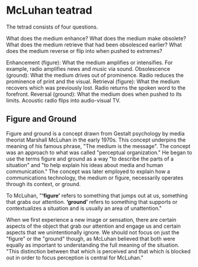 # McLuhan teatrad

The tetrad consists of four questions.

What does the medium enhance?
What does the medium make obsolete?
What does the medium retrieve that had been obsolesced earlier?
What does the medium reverse or flip into when pushed to extremes?

Enhancement (figure): What the medium amplifies or intensifies. For example, radio amplifies news and music via sound.
Obsolescence (ground): What the medium drives out of prominence. Radio reduces the prominence of print and the visual.
Retrieval (figure): What the medium recovers which was previously lost. Radio returns the spoken word to the forefront.
Reversal (ground): What the medium does when pushed to its limits. Acoustic radio flips into audio-visual TV.

## Figure and Ground

Figure and ground is a concept drawn from Gestalt psychology by media theorist Marshall McLuhan in the early 1970s. This concept underpins the meaning of his famous phrase, "The medium is the message". The concept was an approach to what was called "perceptual organization." He began to use the terms figure and ground as a way "to describe the parts of a situation" and "to help explain his ideas about media and human communication." The concept was later employed to explain how a communications technology, the medium or figure, necessarily operates through its context, or ground.

To McLuhan, "**‘figure’** refers to something that jumps out at us, something that grabs our attention. **‘ground’** refers to something that supports or contextualizes a situation and is usually an area of unattention." 

When we first experience a new image or sensation, there are certain aspects of the object that grab our attention and engage us and certain aspects that we unintentionally ignore. We should not focus on just the "figure" or the "ground" though, as McLuhan believed that both were equally as important to understanding the full meaning of the situation. "This distinction between that which is perceived and that which is blocked out in order to focus perception is central for McLuhan."

